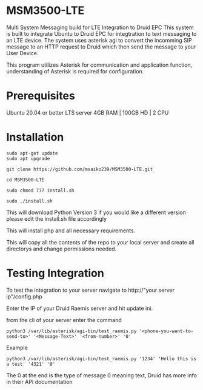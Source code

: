# MSM3500-LTE
Multi System Messaging build for LTE Integration to Druid EPC
This system is built to integrate Ubuntu to Druid EPC for integtration to text messaging to an LTE device. The system uses asterisk agi to convert the incomming SIP message to an HTTP request to Druid which then send the message to your User Device. 

This program utilizes Asterisk for communication and application function, understanding of Asterisk is required for configuration.

# Prerequisites

Ubuntu 20.04 or better LTS server
4GB RAM | 100GB HD | 2 CPU

# Installation 

    sudo apt-get update
    sudo apt upgrade
    
    git clone https://github.com/msaiko239/MSM3500-LTE.git

    cd MSM3500-LTE
    
    sudo chmod 777 install.sh

    sudo ./install.sh

This will download Python Version 3 if you would like a different version please edit the install.sh file accordingly

This will install php and all necessary requirements. 

This will copy all the contents of the repo to your local server and create all directorys and change permissions needed.

# Testing Integration
To test the integration to your server navigate to http://"your server ip"/config.php

Enter the IP of your Druid Raemis server and hit update ini.

from the cli of your server enter the command

    python3 /var/lib/asterisk/agi-bin/test_raemis.py '<phone-you-want-to-send-to>' '<Message-Text>' '<from-number>' '0'
    
Example

    python3 /var/lib/asterisk/agi-bin/test_raemis.py '1234' 'Hello this is a test' '4321' '0'

The 0 at the end is the type of message 0 meaning text, Druid has more info in their API documentation
    
